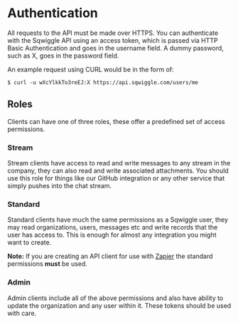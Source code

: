 # Authentication

All requests to the API must be made over HTTPS. You can authenticate with the Sqwiggle API 
using an access token, which is passed via HTTP Basic Authentication and goes in the username 
field. A dummy password, such as X, goes in the password field. 

An example request using CURL would be in the form of:

`$ curl -u wXcYlkkTo3reEJ:X https://api.sqwiggle.com/users/me`


## Roles

Clients can have one of three roles, these offer a predefined set of access permissions.

### Stream
Stream clients have access to read and write messages to any stream in the company, they can also read and write associated attachments. You should use this role for things like our GitHub integration or any other service that simply pushes into the chat stream. 

### Standard
Standard clients have much the same permissions as a Sqwiggle user, they may read organizations, users, messages etc and write records that the user has access to. This is enough for almost any integration you might want to create. 

**Note:** If you are creating an API client for use with [Zapier](https://www.zapier.com) the standard permissions **must** be used.

### Admin
Admin clients include all of the above permissions and also have ability to update the organization and any user within it. These tokens should be used with care.
